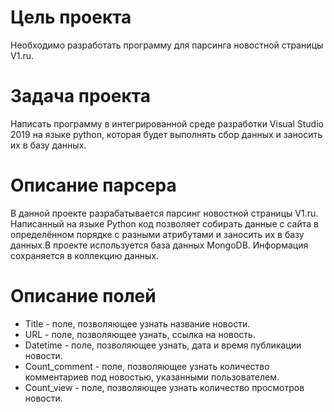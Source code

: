 # Цель проекта
Необходимо разработать программу для парсинга новостной страницы V1.ru.

# Задача проекта
Написать программу в интегрированной среде разработки Visual Studio 2019 на языке python, которая будет выполнять сбор данных и заносить их в базу данных.
# Описание парсера
В данной проекте разрабатывается парсинг новостной страницы V1.ru. Написанный на языке Python код позволяет собирать данные с сайта в определённом порядке с разными атрибутами и заносить их в базу данных.В проекте используется база данных MongoDB. Информация  сохраняется в коллекцию данных.

# Описание полей
+ Title - поле, позволяющее узнать название новости.
+ URL - поле, позволяющее узнать, ссылка на новость.
+ Datetime - поле, позволяющее узнать, дата и время публикации новости.
+ Count_comment - поле, позволяющее узнать количество комментариев под новостью, указанными пользователем.
+ Count_view - поле, позволяющее узнать количество просмотров новости.



